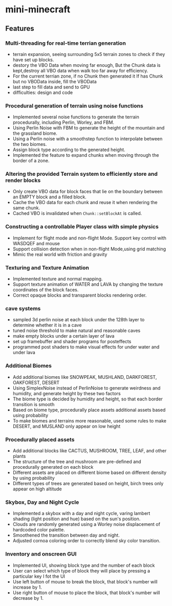 # mini-minecraft
## Features

### Multi-threading for real-time terrian generation
- terrain expansion, seeing surrounding 5x5 terrain zones to check if they have set up blocks.
- destory the VBO Data when moving far enough, But the Chunk data is kept,destroy all VBO data when walk too far away for efficiency.
- For the current terrian zone, if no Chunk then generated it If has Chunk but no VBOData inside, fill the VBOData
- last step to fill data and send to GPU
- difficulties: design and code
  
### Procedural generation of terrain using noise functions
- Implemented several noise functions to generate the terrain procedurally, including Perlin, Worley, and FBM.
- Using Perlin Noise with FBM to generate the height of the mountain and the grassland biome.
- Using a Perlin noise with a smoothstep function to interpolate between the two biomes.
- Assign block type according to the generated height.
- Implemented the feature to expand chunks when moving through the border of a zone.

### Altering the provided Terrain system to efficiently store and render blocks
- Only create VBO data for block faces that lie on the boundary between an EMPTY block and a filled block.
- Cache the VBO data for each chunk and reuse it when rendering the same chunk.
- Cached VBO is invalidated when `Chunk::setBlockAt` is called.

### Constructing a controllable Player class with simple physics
- Implement for flight mode and non-flight Mode. Support key control with WASDQEF and mouse
- Support collision detection when in non-flight Mode,using grid matching
- Mimic the real world with friction and gravity

### Texturing and Texture Animation
- Implemented texture and normal mapping.
- Support texture animation of WATER and LAVA by changing the texture coordinates of the block faces.
- Correct opaque blocks and transparent blocks rendering order.

### cave systems
- sampled 3d perlin noise at each block under the 128th layer to determine whether it is in a cave
- tuned noise threshold to make natural and reasonable caves
- make empty blocks under a certain layer of lava
- set up framebuffer and shader programs for posteffects
- programmed post shaders to make visual effects for under water and under lava

### Additional Biomes
- Add additional biomes like SNOWPEAK, MUSHLAND, DARKFOREST, OAKFOREST, DESERT
- Using SimplexNoise instead of PerlinNoise to generate weirdness and humidity, and generate height by these two factors
- The biome type is decided by humidity and height, so that each border transition is smooth
- Based on biome type, procedurally place assets additional assets based using probability
- To make biomes and terrains more reasonable, used some rules to make DESERT, and MUSLAND only appear on low height

### Procedurally placed assets
- Add additional blocks like CACTUS, MUSHROOM, TREE, LEAF, and other plants
- The structure of the tree and mushroom are pre-defined and procedurally generated on each block
- Different assets are placed on different biome based on different density by using probability
- Different types of trees are generated based on height, birch trees only appear on high altitude

### Skybox, Day and Night Cycle
- Implemented a skybox with a day and night cycle, varing lambert shading (light position and hue) based on the sun's position.
- Clouds are randomly generated using a Worley noise displacement of hardcoded color palette.
- Smoothened the transition between day and night.
- Adjusted cornoa coloring order to correctly blend sky color transition.


### Inventory and onscreen GUI
- Implemented UI, showing block type and the number of each block
- User can select which type of block they will place by pressing a particular key I fot the UI
- Use left button of mouse to break the block, that block's number will increase by 1.
- Use right button of mouse to place the block, that block's number will decrease by 1.




